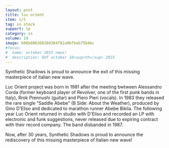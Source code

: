 ```yaml
---
layout: post
title: luc orient
item: s/t
tag: in stock
support: lp
category: ss
volume: 19
image: b96b806368260384f82a9bfbeb7584bc
#focus:
#  name: october 2015 news!
#  description: OUT october 10<sup>th</sup> 2015
---
```


Synthetic Shadows is proud to announce the exit of this missing masterpiece of italian new wave.

Luc Orient project was born in 1981 after the meeting bwtween Alessandro Corda (former keyboard player of Revolver, one of the first punk bands in Italy), Rrok Prennushi (guitar) and Piero Pieri (vocals).
In 1983 they released the rare single “Saddle Abebe” (B Side: About the Weather), produced by Gino D'Eliso and dedicated to marathon runner Abebe Bikila. The following year Luc Orient returned in studio with D'Eliso and recorded an LP with electronic and funk suggestions, never released due to expiring contract with their record company. The band disbanded in 1987.

Now, after 30 years, Synthetic Shadows is proud to announce the rediscovery of this missing masterpiece of Italian new wave!

